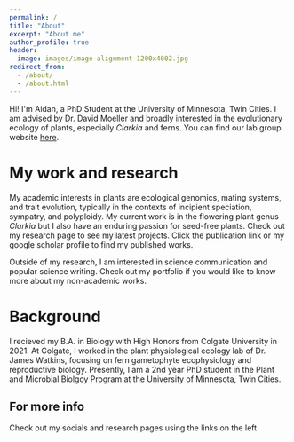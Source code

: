```yaml
---
permalink: /
title: "About"
excerpt: "About me"
author_profile: true
header:
  image: images/image-alignment-1200x4002.jpg
redirect_from: 
  - /about/
  - /about.html
---
```


Hi! I'm Aidan, a PhD Student at the University of Minnesota, Twin Cities. I am advised by Dr. David Moeller and broadly interested in the evolutionary ecology of plants, especially _Clarkia_ and ferns. You can find our lab group website [here](https://moellerlab.wordpress.com/). 

My work and research
======
My academic interests in plants are ecological genomics, mating systems, and trait evolution, typically in the contexts of incipient speciation, sympatry, and polyploidy. My current work is in the flowering plant genus _Clarkia_ but I also have an enduring passion for seed-free plants. Check out my research page to see my latest projects. Click the publication link or my google scholar profile to find my published works. 

Outside of my research, I am interested in science communication and popular science writing. Check out my portfolio if you would like to know more about my non-academic works.

Background
======
I recieved my B.A. in Biology with High Honors from Colgate University in 2021. At Colgate, I worked in the plant physiological ecology lab of Dr. James Watkins, focusing on fern gametophyte ecophysiology and reproductive biology. Presently, I am a 2nd year PhD student in the Plant and Microbial Biolgoy Program at the University of Minnesota, Twin Cities. 

For more info
------
Check out my socials and research pages using the links on the left
